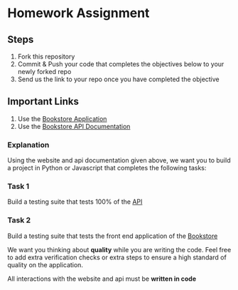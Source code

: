 # Homework Assignment

## Steps
1. Fork this repository
2. Commit & Push your code that completes the objectives below to your newly forked repo
3. Send us the link to your repo once you have completed the objective

## Important Links
1. Use the [Bookstore Application](https://demoqa.com/books)
2. Use the [Bookstore API Documentation](https://demoqa.com/swagger/)
    
### Explanation
Using the website and api documentation given above, we want you to build a project in Python or Javascript that completes the following tasks:

### Task 1
Build a testing suite that tests 100% of the [API](https://demoqa.com/swagger/)

### Task 2
Build a testing suite that tests the front end application of the [Bookstore](https://demoqa.com/books)

We want you thinking about **quality** while you are writing the code. Feel free to add extra verification checks or extra steps to ensure a high standard of quality on the application. 

All interactions with the website and api must be **written in code**
